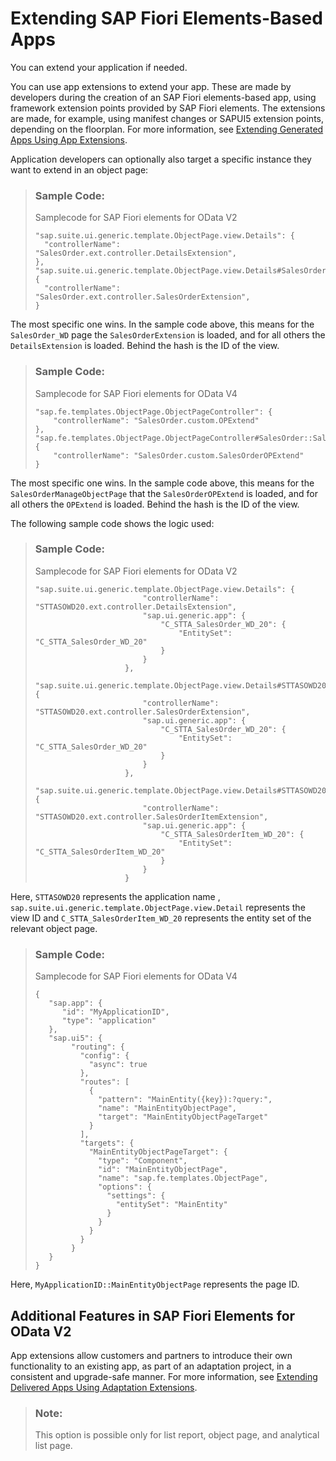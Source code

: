 <!-- loio358cf2598d71462b8ac2bd8c944efbfd -->

# Extending SAP Fiori Elements-Based Apps

You can extend your application if needed.

You can use app extensions to extend your app. These are made by developers during the creation of an SAP Fiori elements-based app, using framework extension points provided by SAP Fiori elements. The extensions are made, for example, using manifest changes or SAPUI5 extension points, depending on the floorplan. For more information, see [Extending Generated Apps Using App Extensions](extending-generated-apps-using-app-extensions-340cdb2.md).

Application developers can optionally also target a specific instance they want to extend in an object page:

> ### Sample Code:  
> Samplecode for SAP Fiori elements for OData V2
> 
> ```
> "sap.suite.ui.generic.template.ObjectPage.view.Details": {
> 	"controllerName": "SalesOrder.ext.controller.DetailsExtension",
> },
> "sap.suite.ui.generic.template.ObjectPage.view.Details#SalesOrder::sap.suite.ui.generic.template.ObjectPage.view.Details::SalesOrder_WD" {
> 	"controllerName": "SalesOrder.ext.controller.SalesOrderExtension",
> }
> 
> ```

The most specific one wins. In the sample code above, this means for the `SalesOrder_WD` page the `SalesOrderExtension` is loaded, and for all others the `DetailsExtension` is loaded. Behind the hash is the ID of the view.

> ### Sample Code:  
> Samplecode for SAP Fiori elements for OData V4
> 
> ```
> "sap.fe.templates.ObjectPage.ObjectPageController": {
>     "controllerName": "SalesOrder.custom.OPExtend"
> },
> "sap.fe.templates.ObjectPage.ObjectPageController#SalesOrder::SalesOrderManageObjectPage": {
>     "controllerName": "SalesOrder.custom.SalesOrderOPExtend"
> }
> ```

The most specific one wins. In the sample code above, this means for the `SalesOrderManageObjectPage` that the `SalesOrderOPExtend` is loaded, and for all others the `OPExtend` is loaded. Behind the hash is the ID of the view.

The following sample code shows the logic used:

> ### Sample Code:  
> Samplecode for SAP Fiori elements for OData V2
> 
> ```
> "sap.suite.ui.generic.template.ObjectPage.view.Details": {
>                         "controllerName": "STTASOWD20.ext.controller.DetailsExtension",
>                         "sap.ui.generic.app": {
>                             "C_STTA_SalesOrder_WD_20": {
>                                 "EntitySet": "C_STTA_SalesOrder_WD_20"
>                             }
>                         }
>                     },
>                     "sap.suite.ui.generic.template.ObjectPage.view.Details#STTASOWD20::sap.suite.ui.generic.template.ObjectPage.view.Details::C_STTA_SalesOrder_WD_20": {
>                         "controllerName": "STTASOWD20.ext.controller.SalesOrderExtension",
>                         "sap.ui.generic.app": {
>                             "C_STTA_SalesOrder_WD_20": {
>                                 "EntitySet": "C_STTA_SalesOrder_WD_20"
>                             }
>                         }
>                     },
>                     "sap.suite.ui.generic.template.ObjectPage.view.Details#STTASOWD20::sap.suite.ui.generic.template.ObjectPage.view.Details::C_STTA_SalesOrderItem_WD_20": {
>                         "controllerName": "STTASOWD20.ext.controller.SalesOrderItemExtension",
>                         "sap.ui.generic.app": {
>                             "C_STTA_SalesOrderItem_WD_20": {
>                                 "EntitySet": "C_STTA_SalesOrderItem_WD_20"
>                             }
>                         }
>                     }
> 
> ```

Here, `STTASOWD20` represents the application name , `sap.suite.ui.generic.template.ObjectPage.view.Detail` represents the view ID and `C_STTA_SalesOrderItem_WD_20` represents the entity set of the relevant object page.

> ### Sample Code:  
> Samplecode for SAP Fiori elements for OData V4
> 
> ```
> {
>    "sap.app": {
>       "id": "MyApplicationID",
>       "type": "application"
>    },
>    "sap.ui5": {
>         "routing": {
>           "config": {
>             "async": true
>           },
>           "routes": [
>             {
>               "pattern": "MainEntity({key}):?query:",
>               "name": "MainEntityObjectPage",
>               "target": "MainEntityObjectPageTarget"
>             }
>           ],
>           "targets": {
>             "MainEntityObjectPageTarget": {
>               "type": "Component",
>               "id": "MainEntityObjectPage",
>               "name": "sap.fe.templates.ObjectPage",
>               "options": {
>                 "settings": {
>                   "entitySet": "MainEntity"
>                 }
>               }
>             }
>           }
>         }
>    }
> }
> ```

Here, `MyApplicationID::MainEntityObjectPage` represents the page ID.



<a name="loio358cf2598d71462b8ac2bd8c944efbfd__section_b5m_cr3_znb"/>

## Additional Features in SAP Fiori Elements for OData V2

App extensions allow customers and partners to introduce their own functionality to an existing app, as part of an adaptation project, in a consistent and upgrade-safe manner. For more information, see [Extending Delivered Apps Using Adaptation Extensions](extending-delivered-apps-using-adaptation-extensions-52fc48b.md).

> ### Note:  
> This option is possible only for list report, object page, and analytical list page.

